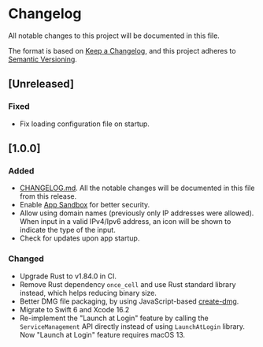 # Changelog

All notable changes to this project will be documented in this file.

The format is based on [Keep a Changelog](https://keepachangelog.com/en/1.1.0/),
and this project adheres to [Semantic Versioning](https://semver.org/spec/v2.0.0.html).

## [Unreleased]

### Fixed
- Fix loading configuration file on startup.

## [1.0.0]

### Added
- [CHANGELOG.md](https://github.com/hronro/iPortForwarder/blob/master/CHANGELOG.md). All the notable changes will be documented in this file from this release.
- Enable [App Sandbox](https://developer.apple.com/documentation/security/app-sandbox) for better security.
- Allow using domain names (previously only IP addresses were allowed). When input in a valid IPv4/Ipv6 address, an icon will be shown to indicate the type of the input.
- Check for updates upon app startup.

### Changed

- Upgrade Rust to v1.84.0 in CI.
- Remove Rust dependency `once_cell` and use Rust standard library instead, which helps reducing binary size.
- Better DMG file packaging, by using JavaScript-based [create-dmg](https://github.com/sindresorhus/create-dmg).
- Migrate to Swift 6 and Xcode 16.2
- Re-implement the "Launch at Login" feature by calling the `ServiceManagement` API directly instead of using `LaunchAtLogin` library. Now "Launch at Login" feature requires macOS 13.
